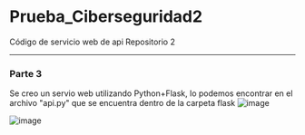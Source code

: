 # Prueba_Ciberseguridad2
Código de servicio web de api
Repositorio 2
***
### Parte 3
Se creo un servio web utilizando Python+Flask, lo podemos encontrar en el archivo "api.py" que se encuentra dentro de la carpeta flask
![image](https://github.com/eddieyanez24/Prueba_Final_Ciberseguridad/assets/144464488/d9f0a40f-f01f-4d75-8648-4217ffd9fe75)

![image](https://github.com/eddieyanez24/Prueba_Final_Ciberseguridad/assets/144464488/4dbbde6f-d0af-4cd0-873d-54911fd12c8f)
